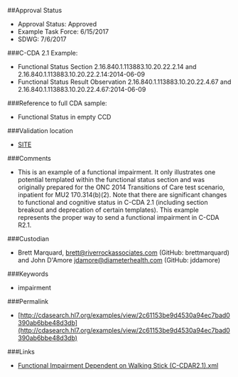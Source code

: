 ##Approval Status 

* Approval Status: Approved
* Example Task Force: 6/15/2017
* SDWG: 7/6/2017

###C-CDA 2.1 Example:

* Functional Status Section 2.16.840.1.113883.10.20.22.2.14 and 2.16.840.1.113883.10.20.22.2.14:2014-06-09
* Functional Status Result Observation 2.16.840.1.113883.10.20.22.4.67 and 2.16.840.1.113883.10.20.22.4.67:2014-06-09

###Reference to full CDA sample:

* Functional Status in empty CCD

###Validation location

* [SITE](https://sitenv.org/sandbox-ccda/ccda-validator)


###Comments

* This is an example of a functional impairment. It only illustrates one potential templated within the functional status section and was originally prepared for the ONC 2014 Transitions of Care test scenario, inpatient for MU2 170.314(b)(2). Note that there are significant changes to functional and cognitive status in C-CDA 2.1 (including section breakout and deprecation of certain templates). This example represents the proper way to send a functional impairment in C-CDA R2.1.

###Custodian

* Brett Marquard, brett@riverrockassociates.com (GitHub: brettmarquard) and John D'Amore jdamore@diameterhealth.com (GitHub: jddamore)

###Keywords

* impairment





###Permalink

* [http://cdasearch.hl7.org/examples/view/2c61153be9d4530a94ec7bad0390ab6bbe48d3db](http://cdasearch.hl7.org/examples/view/2c61153be9d4530a94ec7bad0390ab6bbe48d3db)


###Links

* [Functional Impairment Dependent on Walking Stick (C-CDAR2.1).xml](https://github.com/HL7/C-CDA-Examples/tree/master/Functional%20Status/Functional%20Impairment/Functional%20Impairment%20Dependent%20on%20Walking%20Stick%20%28C-CDAR2.1%29.xml)
